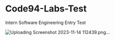 # Code94-Labs-Test
Intern Software Engineering Entry Test


![Uploading Screenshot 2023-11-14 112439.png…]()
